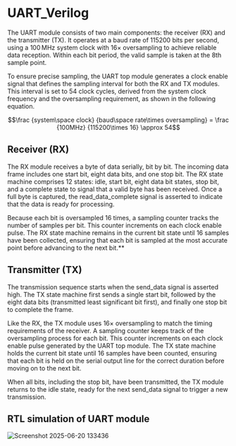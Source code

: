 # UART_Verilog

The UART module consists of two main components: the receiver (RX) and the transmitter (TX). It operates at a baud rate of 115200 bits per second, using a 100 MHz system clock with 16× oversampling to achieve reliable data reception. Within each bit period, the valid sample is taken at the 8th sample point.

  

To ensure precise sampling, the UART top module generates a clock enable signal that defines the sampling interval for both the RX and TX modules. This interval is set to 54 clock cycles, derived from the system clock frequency and the oversampling requirement, as shown in the following equation.

$$\frac {system\space clock} {baud\space rate\times oversampling} = \frac {100MHz} {115200\times  16} \approx 54$$

## **Receiver (RX)**

The RX module receives a byte of data serially, bit by bit. The incoming data frame includes one start bit, eight data bits, and one stop bit. The RX state machine comprises 12 states: idle, start bit, eight data bit states, stop bit, and a complete state to signal that a valid byte has been received. Once a full byte is captured, the read_data_complete signal is asserted to indicate that the data is ready for processing.

Because each bit is oversampled 16 times, a sampling counter tracks the number of samples per bit. This counter increments on each clock enable pulse. The RX state machine remains in the current bit state until 16 samples have been collected, ensuring that each bit is sampled at the most accurate point before advancing to the next bit.**

## **Transmitter (TX)**

The transmission sequence starts when the send_data signal is asserted high. The TX state machine first sends a single start bit, followed by the eight data bits (transmitted least significant bit first), and finally one stop bit to complete the frame.

Like the RX, the TX module uses 16× oversampling to match the timing requirements of the receiver. A sampling counter keeps track of the oversampling process for each bit. This counter increments on each clock enable pulse generated by the UART top module. The TX state machine holds the current bit state until 16 samples have been counted, ensuring that each bit is held on the serial output line for the correct duration before moving on to the next bit.

When all bits, including the stop bit, have been transmitted, the TX module returns to the idle state, ready for the next send_data signal to trigger a new transmission.

## **RTL simulation of UART module**

![Screenshot 2025-06-20 133436](https://github.com/user-attachments/assets/5428b208-c40b-4a57-9853-ba1e65cec91e)
 

